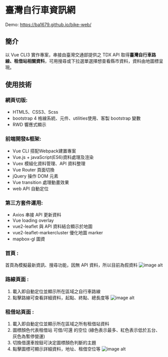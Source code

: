 # 臺灣自行車資訊網

Demo: https://ba1679.github.io/bike-web/

## 簡介
以 Vue CLI3 實作專案，串接由臺灣交通部提供之 TDX API 取得**臺灣自行車路線、租借站相關資料**，可用搜尋或下拉選單選擇想查看縣市資料，資料由地圖標呈現。

## 使用技術
### 網頁切版:
   * HTML5、CSS3、Scss
   * bootstrap 4 格線系統、元件、utilities使用、客製 bootstrap 變數
   * RWD 響應式顯示
### 前端開發&框架:
   * Vue CLI 搭配Webpack建置專案
   * Vue.js + javaScript(ES6)資料處理及渲染
   * Vuex 模組化資料管理、API 資料整理
   * Vue Router 頁面切換
   * jQuery 操作 DOM 元素
   * Vue transition 處理動畫效果
   * web API 自動定位
### 第三方套件運用:
   * Axios 串接 API 更新資料
   * Vue loading overlay
   * vue2-leaflet 與 API 資料結合顯示於地圖
   * vue2-leaflet-markercluster 優化地圖 marker 
   * mapbox-gl 圖資
   
### 首頁 : 

首頁為模擬最新資訊、搜尋功能，因無 API 資料，所以目前為假資料
![image alt](https://upload.cc/i1/2021/11/21/fk6TqO.png)

### 路線頁面 : 
1. 載入即自動定位並顯示所在區域之自行車路線
2. 點擊路線可查看詳細資料，起點、終點、總長度等
![image alt](https://upload.cc/i1/2021/11/21/XzGba4.png)

### 租借站頁面 : 
1. 載入即自動定位並顯示所在區域之所有租借站資料
2. 圖標顏色代表租借站 可借/可還 的空位 (綠色表示最多、紅色表示低於五台、灰色為暫停營運)
3. 切換借還車按鈕可決定圖標顏色判斷的主題
4. 點擊圖標可顯示詳細資料，地址、租借空位等
![image alt](https://upload.cc/i1/2021/11/21/zhgput.png)
